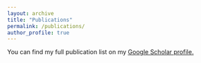 ```yaml
---
layout: archive
title: "Publications"
permalink: /publications/
author_profile: true
---
```


You can find my full publication list on my <u><a href="{{author.googlescholar}}"> Google Scholar profile</a>.</u>
